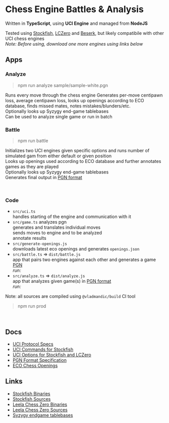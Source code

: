 # Chess Engine Battles & Analysis

Written in **TypeScript**, using **UCI Engine** and managed from **NodeJS**

Tested using [Stockfish](https://stockfishchess.org/), [LCZero](https://lczero.org/) and [Beserk](https://github.com/jhonnold/berserk), but likely compatibile with other UCI chess engines  
*Note: Before using, download one more engines using links below*  

## Apps

### Analyze

  > npm run analyze sample/sample-white.pgn

  Runs every move through the chess engine
  Generates per-move centipawn loss, average centipawn loss, looks up openings according to ECO database, finds missed mates, notes mistakes/blunders/etc.  
  Optionally looks up Syzygy end-game tablebases  
  Can be used to analyze single game or run in batch

### Battle

  > npm run battle

  Initializes two UCI engines given specific options and runs number of simulated gam from either default or given position  
  Looks up openings used according to ECO database and further annotates games as they are played  
  Optionally looks up Syzygy end-game tablebases  
  Generates final output in [PGN format](https://www.chess.com/terms/chess-pgn)  

<br>

### Code

- `src/uci.ts`  
  handles starting of the engine and communication with it
- `src/game.ts`
  analyzes pgn  
  generates and translates individual moves  
  sends moves to engine and to be analyzed  
  annotate results  
- `src/generate-openings.js`  
  downloads latest eco openings and generates `openings.json`
- `src/battle.ts` => `dist/battle.js`  
  app that pairs two engines against each other and generates a game [PGN](https://www.chess.com/terms/chess-pgn)  
  *run:*
- `src/analyze.ts` => `dist/analyze.js`   
  app that analyzes given game(s) in [PGN format](https://www.chess.com/terms/chess-pgn)  
  *run:*

Note: all sources are compiled using `@vladmandic/build` CI tool
> npm run prod

<br>

## Docs
- [UCI Protocol Specs](docs/uci-protocol.md)
- [UCI Commands for Stockfish](docs/uci-stockfish.md)
- [UCI Options for Stockfish and LCZero](docs/uci-options.md)
- [PGN Format Specification](docs/pgn-specs.md)
- [ECO Chess Openings](https://github.com/lichess-org/chess-openings)

## Links
- [Stockfish Binaries](https://stockfishchess.org/download/)
- [Stockfish Sources](https://github.com/official-stockfish/Stockfish)
- [Leela Chess Zero Binaries](https://lczero.org/play/download/)
- [Leela Chess Zero Sources](https://github.com/LeelaChessZero/lc0)
- [Syzygy endgame tablebases](https://syzygy-tables.info/)
